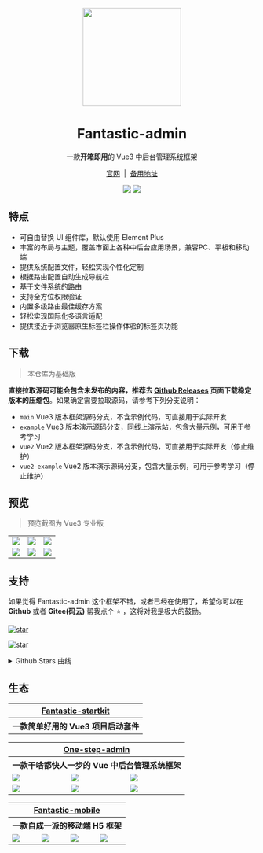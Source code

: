 <p align="center">
  <img src="https://fantastic-admin.hurui.me/logo.png" width="200" height="200" />
</p>

<h1 align="center">Fantastic-admin</h1>

<p align="center">一款<b>开箱即用</b>的 Vue3 中后台管理系统框架</p>

<p align="center">
  <a href="https://fantastic-admin.hurui.me" target="_blank">官网</a>
  <span>&nbsp;|&nbsp;</span>
  <a href="https://fantastic-admin.pages.dev" target="_blank">备用地址</a>
<p>

<p align="center">
  <a href="###"><img src="https://img.shields.io/github/license/fantastic-admin/basic?label=%E5%BC%80%E6%BA%90%E5%8D%8F%E8%AE%AE&style=flat-square" /></a>
  <a href="https://github.com/fantastic-admin/basic/releases" target="_blank"><img src="https://img.shields.io/github/v/release/fantastic-admin/basic?label=%E5%BD%93%E5%89%8D%E7%89%88%E6%9C%AC&style=flat-square" /></a>
</p>

## 特点

- 可自由替换 UI 组件库，默认使用 Element Plus
- 丰富的布局与主题，覆盖市面上各种中后台应用场景，兼容PC、平板和移动端
- 提供系统配置文件，轻松实现个性化定制
- 根据路由配置自动生成导航栏
- 基于文件系统的路由
- 支持全方位权限验证
- 内置多级路由最佳缓存方案
- 轻松实现国际化多语言适配
- 提供接近于浏览器原生标签栏操作体验的标签页功能

## 下载

> 本仓库为基础版

**直接拉取源码可能会包含未发布的内容，推荐去 [Github Releases](https://github.com/fantastic-admin/basic/releases) 页面下载稳定版本的压缩包**。如果确定需要拉取源码，请参考下列分支说明：

- `main` Vue3 版本框架源码分支，不含示例代码，可直接用于实际开发
- `example` Vue3 版本演示源码分支，同线上演示站，包含大量示例，可用于参考学习
- `vue2` Vue2 版本框架源码分支，不含示例代码，可直接用于实际开发（停止维护）
- `vue2-example` Vue2 版本演示源码分支，包含大量示例，可用于参考学习（停止维护）

## 预览

> 预览截图为 Vue3 专业版

<table>
  <tr>
    <td><img src="https://fantastic-admin.hurui.me/preview1.png" /></td>
    <td><img src="https://fantastic-admin.hurui.me/preview2.png" /></td>
    <td><img src="https://fantastic-admin.hurui.me/preview3.png" /></td>
  </tr>
  <tr>
    <td><img src="https://fantastic-admin.hurui.me/preview4.png" /></td>
    <td><img src="https://fantastic-admin.hurui.me/preview5.png" /></td>
    <td><img src="https://fantastic-admin.hurui.me/preview6.png" /></td>
  </tr>
</table>

## 支持

如果觉得 Fantastic-admin 这个框架不错，或者已经在使用了，希望你可以在 **Github** 或者 **Gitee(码云)** 帮我点个 ⭐ ，这将对我是极大的鼓励。

[![star](https://img.shields.io/github/stars/fantastic-admin/basic?style=social)](https://github.com/fantastic-admin/basic)

[![star](https://gitee.com/fantastic-admin/basic/badge/star.svg?theme=dark)](https://gitee.com/fantastic-admin/basic)

<details>
<summary>Github Stars 曲线</summary>

[![Stargazers over time](https://starchart.cc/fantastic-admin/basic.svg)](https://starchart.cc/fantastic-admin/basic)

</details>

## 生态

<table>
  <tr>
    <th colspan="3" align="center">
      <a href="https://hooray.github.io/fantastic-startkit/" target="_blank">Fantastic-startkit</a>
    </th>
  </tr>
  <tr>
    <th colspan="3" align="center">
      一款简单好用的 Vue3 项目启动套件
    </th>
  </tr>
</table>

<table>
  <tr>
    <th colspan="3" align="center">
      <a href="https://one-step-admin.hurui.me" target="_blank">One-step-admin</a>
    </th>
  </tr>
  <tr>
    <th colspan="3" align="center">
      一款干啥都快人一步的 Vue 中后台管理系统框架
    </th>
  </tr>
  <tr>
    <td><img src="https://one-step-admin.hurui.me/preview1.png" /></td>
    <td><img src="https://one-step-admin.hurui.me/preview2.png" /></td>
    <td><img src="https://one-step-admin.hurui.me/preview3.png" /></td>
  </tr>
  <tr>
    <td><img src="https://one-step-admin.hurui.me/preview4.png" /></td>
    <td><img src="https://one-step-admin.hurui.me/preview5.png" /></td>
    <td><img src="https://one-step-admin.hurui.me/preview6.png" /></td>
  </tr>
</table>

<table>
  <tr>
    <th colspan="4" align="center">
      <a href="https://fantastic-mobile.hurui.me" target="_blank">Fantastic-mobile</a>
    </th>
  </tr>
  <tr>
    <th colspan="4" align="center">
      一款自成一派的移动端 H5 框架
    </th>
  </tr>
  <tr>
    <td><img src="https://fantastic-mobile.hurui.me/preview1.png" /></td>
    <td><img src="https://fantastic-mobile.hurui.me/preview2.png" /></td>
    <td><img src="https://fantastic-mobile.hurui.me/preview3.png" /></td>
    <td><img src="https://fantastic-mobile.hurui.me/preview4.png" /></td>
  </tr>
</table>
